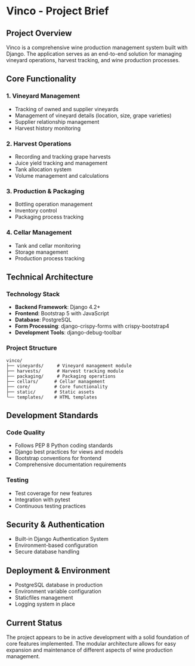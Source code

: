 # Vinco - Project Brief

## Project Overview
Vinco is a comprehensive wine production management system built with Django. The application serves as an end-to-end solution for managing vineyard operations, harvest tracking, and wine production processes.

## Core Functionality

### 1. Vineyard Management
- Tracking of owned and supplier vineyards
- Management of vineyard details (location, size, grape varieties)
- Supplier relationship management
- Harvest history monitoring

### 2. Harvest Operations
- Recording and tracking grape harvests
- Juice yield tracking and management
- Tank allocation system
- Volume management and calculations

### 3. Production & Packaging
- Bottling operation management
- Inventory control
- Packaging process tracking

### 4. Cellar Management
- Tank and cellar monitoring
- Storage management
- Production process tracking

## Technical Architecture

### Technology Stack
- **Backend Framework**: Django 4.2+
- **Frontend**: Bootstrap 5 with JavaScript
- **Database**: PostgreSQL
- **Form Processing**: django-crispy-forms with crispy-bootstrap4
- **Development Tools**: django-debug-toolbar

### Project Structure
```
vinco/
├── vineyards/     # Vineyard management module
├── harvests/      # Harvest tracking module
├── packaging/     # Packaging operations
├── cellars/      # Cellar management
├── core/         # Core functionality
├── static/       # Static assets
└── templates/    # HTML templates
```

## Development Standards

### Code Quality
- Follows PEP 8 Python coding standards
- Django best practices for views and models
- Bootstrap conventions for frontend
- Comprehensive documentation requirements

### Testing
- Test coverage for new features
- Integration with pytest
- Continuous testing practices

## Security & Authentication
- Built-in Django Authentication System
- Environment-based configuration
- Secure database handling

## Deployment & Environment
- PostgreSQL database in production
- Environment variable configuration
- Staticfiles management
- Logging system in place

## Current Status
The project appears to be in active development with a solid foundation of core features implemented. The modular architecture allows for easy expansion and maintenance of different aspects of wine production management.
